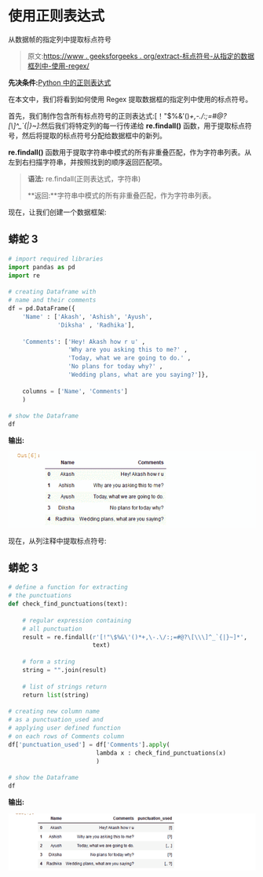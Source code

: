 # 使用正则表达式

从数据帧的指定列中提取标点符号

> 原文:[https://www . geeksforgeeks . org/extract-标点符号-从指定的数据框列中-使用-regex/](https://www.geeksforgeeks.org/extract-punctuation-from-the-specified-column-of-dataframe-using-regex/)

**先决条件:**[Python 中的正则表达式](https://www.geeksforgeeks.org/regular-expression-python-examples-set-1/)

在本文中，我们将看到如何使用 Regex 提取数据框的指定列中使用的标点符号。

首先，我们制作包含所有标点符号的正则表达式:[！"\$%&\'()*+,\-.\/:;=#@?\[\\\]^_`{|}~]*:然后我们将特定列的每一行传递给 **re.findall()** 函数，用于提取标点符号，然后将提取的标点符号分配给数据框中的新列。

**re.findall()** 函数用于提取字符串中模式的所有非重叠匹配，作为字符串列表。从左到右扫描字符串，并按照找到的顺序返回匹配项。

> **语法:** re.findall(正则表达式，字符串)
> 
> **返回:**字符串中模式的所有非重叠匹配，作为字符串列表。

现在，让我们创建一个数据框架:

## 蟒蛇 3

```py
# import required libraries
import pandas as pd
import re

# creating Dataframe with
# name and their comments
df = pd.DataFrame({
    'Name' : ['Akash', 'Ashish', 'Ayush',
              'Diksha' , 'Radhika'],

    'Comments': ['Hey! Akash how r u' , 
                 'Why are you asking this to me?' ,
                 'Today, what we are going to do.' ,
                 'No plans for today why?' ,
                 'Wedding plans, what are you saying?']},

    columns = ['Name', 'Comments']
    )

# show the Dataframe
df
```

**输出:**

![](img/063d37827b30828dc3d00698d00c8b36.png)

现在，从列注释中提取标点符号:

## 蟒蛇 3

```py
# define a function for extracting
# the punctuations
def check_find_punctuations(text):

    # regular expression containing
    # all punctuation
    result = re.findall(r'[!"\$%&\'()*+,\-.\/:;=#@?\[\\\]^_`{|}~]*', 
                        text)

    # form a string
    string = "".join(result)

    # list of strings return
    return list(string)

# creating new column name
# as a punctuation_used and 
# applying user defined function
# on each rows of Comments column
df['punctuation_used'] = df['Comments'].apply(
                         lambda x : check_find_punctuations(x)
                         )

# show the Dataframe
df
```

**输出:**

![](img/8488488bb676a63c80926b756d07e515.png)